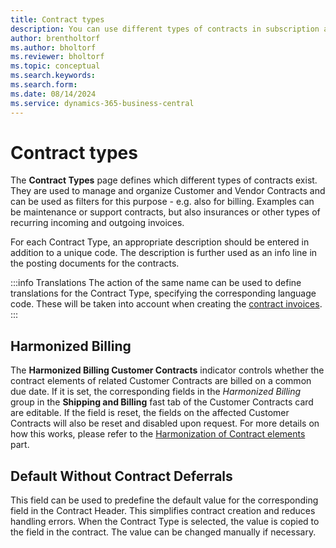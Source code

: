 ```yaml
---
title: Contract types
description: You can use different types of contracts in subscription and recurring billing.
author: brentholtorf
ms.author: bholtorf
ms.reviewer: bholtorf
ms.topic: conceptual
ms.search.keywords: 
ms.search.form: 
ms.date: 08/14/2024
ms.service: dynamics-365-business-central
---
```


# Contract types

The **Contract Types** page defines which different types of contracts exist. They are used to manage and organize Customer and Vendor Contracts and can be used as filters for this purpose - e.g. also for billing. Examples can be maintenance or support contracts, but also insurances or other types of recurring incoming and outgoing invoices.

For each Contract Type, an appropriate description should be entered in addition to a unique code. The description is further used as an info line in the posting documents for the contracts.

:::info Translations
The action of the same name can be used to define translations for the Contract Type, specifying the corresponding language code. These will be taken into account when creating the [contract invoices](/docs/srb/posting-documents.md).
:::


## Harmonized Billing
The **Harmonized Billing Customer Contracts** indicator controls whether the contract elements of related Customer Contracts are billed on a common due date. If it is set, the corresponding fields in the *Harmonized Billing* group in the **Shipping and Billing** fast tab of the Customer Contracts card are editable. If the field is reset, the fields on the affected Customer Contracts will also be reset and disabled upon request. For more details on how this works, please refer to the [Harmonization of Contract elements](/docs/srb/working-with-contracts/customer-contracts.md#harmonized-billing) part.


## Default Without Contract Deferrals
This field can be used to predefine the default value for the corresponding field in the Contract Header. This simplifies contract creation and reduces handling errors. When the Contract Type is selected, the value is copied to the field in the contract. The value can be changed manually if necessary.